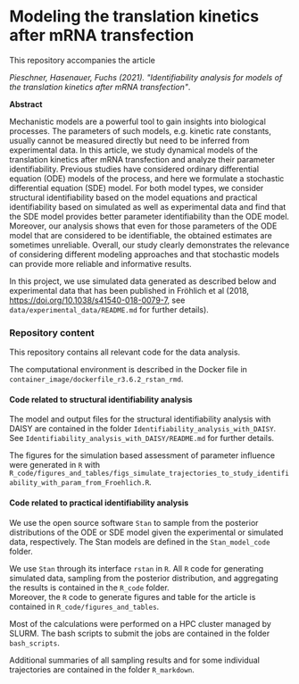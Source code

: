 # Modeling the translation kinetics after mRNA transfection

This repository accompanies the article 

*Pieschner, Hasenauer, Fuchs (2021). "Identifiability analysis for models of the translation kinetics after mRNA transfection"*.

**Abstract**

Mechanistic models are a powerful tool to gain insights into biological processes. The parameters of such models, e.g. kinetic rate constants, usually cannot be measured directly but need to be inferred from experimental data. In this article, we study dynamical models of the translation kinetics after mRNA transfection and analyze their parameter identifiability. Previous studies have considered  ordinary differential equation (ODE) models of the process, and here we formulate a stochastic differential equation (SDE) model. For both model types, we consider structural identifiability based on the model equations and practical identifiability based on simulated as well as experimental data and find that the SDE model provides better parameter identifiability than the ODE model. Moreover, our analysis shows that even for those parameters of the ODE model that are considered to be identifiable, the obtained estimates are sometimes unreliable. Overall, our study clearly demonstrates the relevance of considering different modeling approaches and that stochastic models can provide more reliable and informative results.

In this project, we use simulated data generated as described below and experimental data that has been published in Fröhlich et al (2018, 
https://doi.org/10.1038/s41540-018-0079-7, see `data/experimental_data/README.md` for further details).

### Repository content
This repository contains all relevant code for the data analysis.

The computational environment is described in the Docker file in `container_image/dockerfile_r3.6.2_rstan_rmd`.

#### Code related to structural identifiability analysis
The model and output files for the structural identifiability analysis with DAISY are contained in the folder `Identifiability_analysis_with_DAISY`. See `Identifiability_analysis_with_DAISY/README.md` for further details.

The figures for the simulation based assessment of parameter influence were generated in `R` with `R_code/figures_and_tables/figs_simulate_trajectories_to_study_identifiability_with_param_from_Froehlich.R`.

#### Code related to practical identifiability analysis

We use the open source software `Stan` to sample from the posterior distributions of the ODE or SDE model given the experimental or simulated data, respectively. The Stan models are defined in the `Stan_model_code` folder.

We use `Stan` through its interface `rstan` in `R`. All `R` code for generating simulated data, sampling from the posterior distribution, and aggregating the results is contained in the `R_code` folder.  
Moreover, the `R` code to generate figures and table for the article is contained in `R_code/figures_and_tables`.

Most of the calculations were performed on a HPC cluster managed by SLURM. The bash scripts to submit the jobs are contained in the folder `bash_scripts`.

Additional summaries of all sampling results and for some individual trajectories are contained in the folder `R_markdown`.
